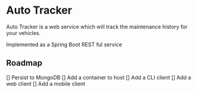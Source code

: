 # Auto Tracker

Auto Tracker is a web service which will track the maintenance history for your vehicles.

Implemented as a Spring Boot REST ful service

## Roadmap
[] Persist to MongoDB
[] Add a container to host
[] Add a CLI client
[] Add a web client
[] Add a mobile client
